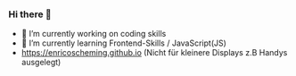 ### Hi there 👋

- 🔭 I’m currently working on coding skills
- 🌱 I’m currently learning Frontend-Skills / JavaScript(JS)
- https://enricoscheming.github.io (Nicht für kleinere Displays z.B Handys ausgelegt)

<!--
**EnricoScheming/EnricoScheming** is a ✨ _special_ ✨ repository because its `README.md` (this file) appears on your GitHub profile.

Here are some ideas to get you started:

- 🔭 https://goalkicker.com
